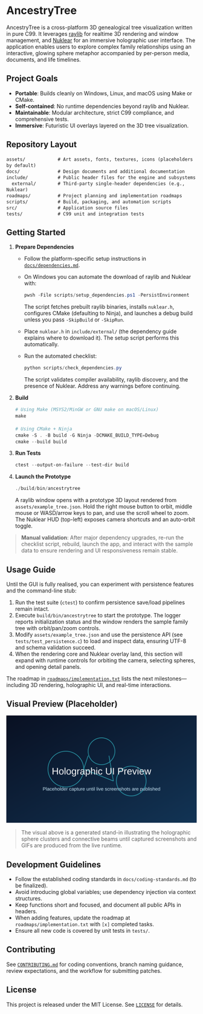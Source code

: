 # AncestryTree

AncestryTree is a cross-platform 3D genealogical tree visualization written in pure C99. It leverages [raylib](https://www.raylib.com/) for realtime 3D rendering and window management, and [Nuklear](https://github.com/Immediate-Mode-UI/Nuklear) for an immersive holographic user interface. The application enables users to explore complex family relationships using an interactive, glowing sphere metaphor accompanied by per-person media, documents, and life timelines.

## Project Goals

- **Portable**: Builds cleanly on Windows, Linux, and macOS using Make or CMake.
- **Self-contained**: No runtime dependencies beyond raylib and Nuklear.
- **Maintainable**: Modular architecture, strict C99 compliance, and comprehensive tests.
- **Immersive**: Futuristic UI overlays layered on the 3D tree visualization.

## Repository Layout

```
assets/            # Art assets, fonts, textures, icons (placeholders by default)
docs/              # Design documents and additional documentation
include/           # Public header files for the engine and subsystems
  external/        # Third-party single-header dependencies (e.g., Nuklear)
roadmaps/          # Project planning and implementation roadmaps
scripts/           # Build, packaging, and automation scripts
src/               # Application source files
tests/             # C99 unit and integration tests
```

## Getting Started

1. **Prepare Dependencies**

   - Follow the platform-specific setup instructions in [`docs/dependencies.md`](docs/dependencies.md).
   - On Windows you can automate the download of raylib and Nuklear with:

     ```powershell
     pwsh -File scripts/setup_dependencies.ps1 -PersistEnvironment
     ```

     The script fetches prebuilt raylib binaries, installs `nuklear.h`, configures CMake (defaulting to Ninja), and launches a debug build unless you pass `-SkipBuild` or `-SkipRun`.

   - Place `nuklear.h` in `include/external/` (the dependency guide explains where to download it). The setup script performs this automatically.
   - Run the automated checklist:

     ```powershell
     python scripts/check_dependencies.py
     ```

     The script validates compiler availability, raylib discovery, and the presence of Nuklear. Address any warnings before continuing.

2. **Build**

   ```powershell
   # Using Make (MSYS2/MinGW or GNU make on macOS/Linux)
   make

   # Using CMake + Ninja
   cmake -S . -B build -G Ninja -DCMAKE_BUILD_TYPE=Debug
   cmake --build build
   ```

3. **Run Tests**

   ```powershell
   ctest --output-on-failure --test-dir build
   ```

4. **Launch the Prototype**

   ```powershell
   ./build/bin/ancestrytree
   ```

   A raylib window opens with a prototype 3D layout rendered from `assets/example_tree.json`. Hold the right mouse button to orbit, middle mouse or WASD/arrow keys to pan, and use the scroll wheel to zoom. The Nuklear HUD (top-left) exposes camera shortcuts and an auto-orbit toggle.

> **Manual validation**: After major dependency upgrades, re-run the checklist script, rebuild, launch the app, and interact with the sample data to ensure rendering and UI responsiveness remain stable.

## Usage Guide

Until the GUI is fully realised, you can experiment with persistence features and the command-line stub:

1. Run the test suite (`ctest`) to confirm persistence save/load pipelines remain intact.
2. Execute `build/bin/ancestrytree` to start the prototype. The logger reports initialization status and the window renders the sample family tree with orbit/pan/zoom controls.
3. Modify `assets/example_tree.json` and use the persistence API (see `tests/test_persistence.c`) to load and inspect data, ensuring UTF-8 and schema validation succeed.
4. When the rendering core and Nuklear overlay land, this section will expand with runtime controls for orbiting the camera, selecting spheres, and opening detail panels.

The roadmap in [`roadmaps/implementation.txt`](roadmaps/implementation.txt) lists the next milestones—including 3D rendering, holographic UI, and real-time interactions.

## Visual Preview (Placeholder)

![AncestryTree holographic preview placeholder](docs/preview-placeholder.svg)

> The visual above is a generated stand-in illustrating the holographic sphere clusters and connective beams until captured screenshots and GIFs are produced from the live runtime.

## Development Guidelines

- Follow the established coding standards in `docs/coding-standards.md` (to be finalized).
- Avoid introducing global variables; use dependency injection via context structures.
- Keep functions short and focused, and document all public APIs in headers.
- When adding features, update the roadmap at `roadmaps/implementation.txt` with `[x]` completed tasks.
- Ensure all new code is covered by unit tests in `tests/`.

## Contributing

See [`CONTRIBUTING.md`](CONTRIBUTING.md) for coding conventions, branch naming guidance, review expectations, and the workflow for submitting patches.

## License

This project is released under the MIT License. See [`LICENSE`](LICENSE) for details.
